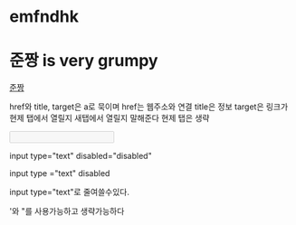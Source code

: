 # emfndhk

<h1>준짱 is <strong>very grumpy</strong></h1>
<p><a href="https://github.com/HaTToek/emfndhk/blob/master/README.md" title="준짱은 매우 사납다" target="_blank">준짱</a></p>
<p> href와 title, target은 a로 묵이며 href는 웹주소와 연결 title은 정보 target은 링크가 현제 탭에서 열릴지 새탭에서 열릴지 말해준다 현제 탭은 생략</p>
<input type="text" disabled="disabled">
<p>input type="text" disabled="disabled"</p>
<p>input type ="text" disabled</p>
<p>input type="text"로 줄여쓸수있다.</p>
<p>'와 "를 사용가능하고 생략가능하다</p>

